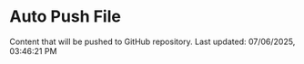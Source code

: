 # Auto Push File

Content that will be pushed to GitHub repository.
Last updated: 07/06/2025, 03:46:21 PM